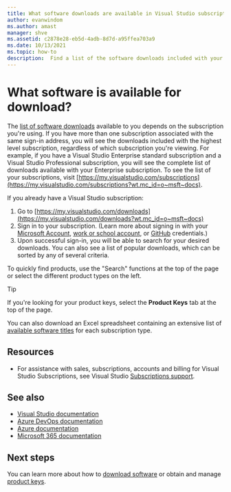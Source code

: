 ```yaml
---
title: What software downloads are available in Visual Studio subscriptions? | Microsoft Docs
author: evanwindom
ms.author: amast
manager: shve
ms.assetid: c2878e28-eb5d-4adb-8d7d-a95ffea703a9
ms.date: 10/13/2021
ms.topic: how-to
description:  Find a list of the software downloads included with your Visual Studio subscription.
---
```


# What software is available for download?
The [list of software downloads](https://download.microsoft.com/download/1/5/4/15454442-CF17-47B9-A65D-DF84EF88511B/Visual_Studio_by_Subscription_Level.xlsx) available to you depends on the subscription you're using.  If you have more than one subscription associated with the same sign-in address, you will see the downloads included with the highest level subscription, regardless of which subscription you're viewing.  For example, if you have a Visual Studio Enterprise standard subscription and a Visual Studio Professional subscription, you will see the complete list of downloads available with your Enterprise subscription.  To see the list of your subscriptions, visit [https://my.visualstudio.com/subscriptions](https://my.visualstudio.com/subscriptions?wt.mc_id=o~msft~docs).

If you already have a Visual Studio subscription:
1. Go to [https://my.visualstudio.com/downloads](https://my.visualstudio.com/downloads?wt.mc_id=o~msft~docs)
2. Sign in to your subscription. (Learn more about signing in with your [Microsoft Account](sign-in-msa.md), [work or school account](sign-in-work.md), or [GitHub](sign-in-github.md) credentials.)
3. Upon successful sign-in, you will be able to search for your desired downloads.  You can also see a list of popular downloads, which can be sorted by any of several criteria.

To quickly find products, use the "Search" functions at the top of the page or select the different product types on the left.

> [!TIP]
> If you're looking for your product keys, select the **Product Keys** tab at the top of the page.

You can also download an Excel spreadsheet containing an extensive list of [available software titles](https://download.microsoft.com/download/1/5/4/15454442-CF17-47B9-A65D-DF84EF88511B/Visual_Studio_by_Subscription_Level.xlsx) for each subscription type.

## Resources 
- For assistance with sales, subscriptions, accounts and billing for Visual Studio Subscriptions, see Visual Studio [Subscriptions support](https://aka.ms/vssubscriberhelp). 

## See also
- [Visual Studio documentation](/visualstudio/)
- [Azure DevOps documentation](/azure/devops/)
- [Azure documentation](/azure/)
- [Microsoft 365 documentation](/microsoft-365/)

## Next steps
You can learn more about how to [download software](download-software.md) or obtain and manage [product keys](product-keys.md).